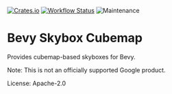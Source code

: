 [![Crates.io](https://img.shields.io/crates/v/bevy_skybox_cubemap.svg)](https://crates.io/crates/bevy_skybox_cubemap)
[![Workflow Status](https://github.com/google/bevy_skybox_cubemap/workflows/main/badge.svg)](https://github.com/google/bevy_skybox_cubemap/actions?query=workflow%3A%22main%22)
![Maintenance](https://img.shields.io/badge/maintenance-passively--maintained-yellowgreen.svg)

# Bevy Skybox Cubemap

Provides cubemap-based skyboxes for Bevy.

Note: This is not an officially supported Google product.

License: Apache-2.0
